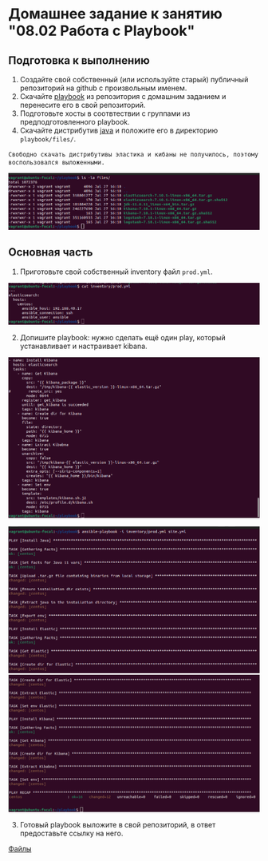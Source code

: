 # Домашнее задание к занятию "08.02 Работа с Playbook"

## Подготовка к выполнению
1. Создайте свой собственный (или используйте старый) публичный репозиторий на github с произвольным именем.
2. Скачайте [playbook](./playbook/) из репозитория с домашним заданием и перенесите его в свой репозиторий.
3. Подготовьте хосты в соотвтествии с группами из предподготовленного playbook. 
4. Скачайте дистрибутив [java](https://www.oracle.com/java/technologies/javase-jdk11-downloads.html) и положите его в директорию `playbook/files/`. 

```
Свободно скачать дистрибутивы эластика и кибаны не получилось, поэтому воспользовался выложенными.
```

![](img/ansible_1.png)

## Основная часть
1. Приготовьте свой собственный inventory файл `prod.yml`.

![](img/ansible_2.png)

2. Допишите playbook: нужно сделать ещё один play, который устанавливает и настраивает kibana.

![](img/ansible_3.png)

![](img/ansible_5.1.png)
![](img/ansible_5.2.png)

3. Готовый playbook выложите в свой репозиторий, в ответ предоставьте ссылку на него.

[Файлы](https://github.com/pogodin2004/netologyHomeWorks/tree/master/08.02.ansible_playbook/playbook)
